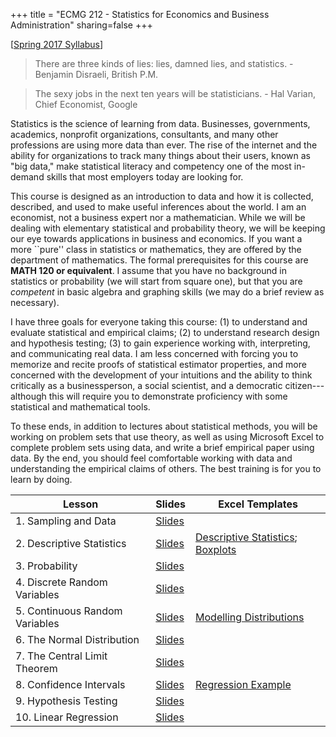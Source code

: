 +++
title = "ECMG 212 - Statistics for Economics and Business Administration"
sharing=false 
+++

[[Spring 2017 Syllabus](https://www.dropbox.com/s/26dxgos34p5cfhs/ECON_324_Syllabus_Safner.pdf?dl=0)]

> There are three kinds of lies: lies, damned lies, and statistics. - Benjamin Disraeli, British P.M.

> The sexy jobs in the next ten years will be statisticians. - Hal Varian, Chief Economist, Google 

Statistics is the science of learning from data. Businesses, governments, academics, nonprofit organizations, consultants, and many other professions are using more data than ever. The rise of the internet and the ability for organizations to track many things about their users, known as "big data," make statistical literacy and competency one of the most in-demand skills that most employers today are looking for. 

This course is designed as an introduction to data and how it is collected, described, and used to make useful inferences about the world. I am an economist, not a business expert nor a mathematician. While we will be dealing with elementary statistical and probability theory, we will be keeping our eye towards applications in business and economics. If you want a more ``pure'' class in statistics or mathematics, they are offered by the department of mathematics. The formal prerequisites for this course are **MATH 120 or equivalent**. I assume that you have no background in statistics or probability (we will start from square one), but that you are *competent* in basic algebra and graphing skills (we may do a brief review as necessary). 

I have three goals for everyone taking this course: (1) to understand and evaluate statistical and empirical claims; (2) to understand research design and hypothesis testing; (3) to gain experience working with, interpreting, and communicating real data. I am less concerned with forcing you to memorize and recite proofs of statistical estimator properties, and more concerned with the development of your intuitions and the ability to think critically as a businessperson, a social scientist, and a democratic citizen---although this will require you to demonstrate proficiency with some statistical and mathematical tools. 

To these ends, in addition to lectures about statistical methods, you will be working on problem sets that use theory, as well as using Microsoft Excel to complete problem sets using data, and write a brief empirical paper using data. By the end, you should feel comfortable working with data and understanding the empirical claims of others. The best training is for you to learn by doing. 

| Lesson | Slides | Excel Templates|
|---|---|---|
| 1. Sampling and Data | [Slides](https://www.dropbox.com/s/5nfwmwwk4ciddza/1.%20Sampling%20and%20Data.pdf?dl=0) | |
| 2. Descriptive Statistics | [Slides](https://www.dropbox.com/s/pwdc364pyajrwo7/2.%20Descriptive%20Statistics.pdf?dl=0) | [Descriptive Statistics](https://www.dropbox.com/s/e1f99uavqoj7y5e/Descriptive%20Statistics.xlsx?dl=0); [Boxplots](https://www.dropbox.com/s/rl5bzrxlckbxrvq/Boxplot%20Plotting.xlsx?dl=0)|
| 3. Probability | [Slides](https://www.dropbox.com/s/gvxynpvjpv9o9bl/3.%20Probability.pdf?dl=0) | |
| 4. Discrete Random Variables | [Slides](https://www.dropbox.com/s/gmtknhr6bedeoiq/4.%20Discrete%20Random%20Variables.pdf?dl=0) | |
| 5. Continuous Random Variables | [Slides](https://www.dropbox.com/s/8zsxwq39zenenl7/5.%20Continuous%20Random%20Variables.pdf?dl=0) | [Modelling Distributions](https://www.dropbox.com/s/0hodippkj9z0s6b/Distributions.xlsx?dl=0)|
| 6. The Normal Distribution | [Slides](https://www.dropbox.com/s/ctvyf5ngdeapnp4/6.%20The%20Normal%20Distribution.pdf?dl=0) | |
| 7. The Central Limit Theorem | [Slides](https://www.dropbox.com/s/nuxd6bpu7lvw8kr/7.%20The%20Central%20Limit%20Theorem.pdf?dl=0) | | 
| 8. Confidence Intervals | [Slides](https://www.dropbox.com/s/7jsr90in2xhprmh/8.%20Confidence%20Intervals.pdf?dl=0) | [Regression Example](https://www.dropbox.com/s/8gyo2epsih0iyf9/Regression%20Project%20Example.xlsx?dl=0) | 
| 9. Hypothesis Testing | [Slides](https://www.dropbox.com/s/ijxnn6ib1o8jexd/9.%20Hypothesis%20Testing.pdf?dl=0) | | 
| 10. Linear Regression | [Slides](https://www.dropbox.com/s/8fp92ttvxgvd2yz/10.%20Linear%20Regression.pdf?dl=0) | | 
